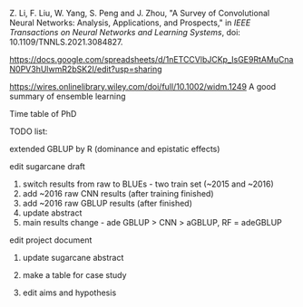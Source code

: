 Z. Li, F. Liu, W. Yang, S. Peng and J. Zhou, "A Survey of Convolutional Neural Networks: Analysis, Applications, and Prospects," in *IEEE Transactions on Neural Networks and Learning Systems*, doi: 10.1109/TNNLS.2021.3084827.

https://docs.google.com/spreadsheets/d/1nETCCVlbJCKp_IsGE9RtAMuCnaN0PV3hUlwmR2bSK2I/edit?usp=sharing

https://wires.onlinelibrary.wiley.com/doi/full/10.1002/widm.1249 A good summary of ensemble learning



Time table of PhD

TODO list:

extended GBLUP by R (dominance and epistatic effects)

edit sugarcane draft

1. switch results from raw to BLUEs - two train set (~2015 and ~2016)
2. add ~2016 raw CNN results (after training finished)
3. add ~2016 raw GBLUP results (after finished)
4. update abstract
5. main results change - ade GBLUP > CNN > aGBLUP, RF = adeGBLUP

edit project document

1. update sugarcane abstract

2. make a table for case study

3. edit aims and hypothesis

   

